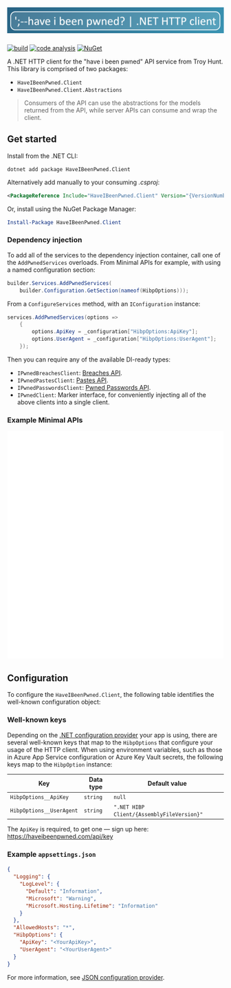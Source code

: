 # ![';-- have i been pwned? — .NET HTTP client.](https://raw.githubusercontent.com/IEvangelist/pwned-client/main/assets/pwned-header.png)

[![build](https://github.com/IEvangelist/pwned-client/actions/workflows/build-validation.yml/badge.svg)](https://github.com/IEvangelist/pwned-client/actions/workflows/build-validation.yml) [![code analysis](https://github.com/IEvangelist/pwned-client/actions/workflows/codeql-analysis.yml/badge.svg)](https://github.com/IEvangelist/pwned-client/actions/workflows/codeql-analysis.yml) [![NuGet](https://img.shields.io/nuget/v/HaveIBeenPwned.Client.svg?style=flat)](https://www.nuget.org/packages/HaveIBeenPwned.Client)

A .NET HTTP client for the "have i been pwned" API service from Troy Hunt. This library is comprised of two packages:

- `HaveIBeenPwned.Client`
- `HaveIBeenPwned.Client.Abstractions`

> Consumers of the API can use the abstractions for the models returned from the API, while server APIs can consume and wrap the client.

## Get started

Install from the .NET CLI:

```shell
dotnet add package HaveIBeenPwned.Client
```

Alternatively add manually to your consuming _.csproj_:

```xml
<PackageReference Include="HaveIBeenPwned.Client" Version="{VersionNumber}" />
```

Or, install using the NuGet Package Manager:

```powershell
Install-Package HaveIBeenPwned.Client
```

### Dependency injection

To add all of the services to the dependency injection container, call one of the `AddPwnedServices` overloads. From Minimal APIs for example, with using a named configuration section:

```csharp
builder.Services.AddPwnedServices(
    builder.Configuration.GetSection(nameof(HibpOptions)));
```

From a `ConfigureServices` method, with an `IConfiguration` instance:

```csharp
services.AddPwnedServices(options =>
    {
        options.ApiKey = _configuration["HibpOptions:ApiKey"];
        options.UserAgent = _configuration["HibpOptions:UserAgent"];
    });
```

Then you can require any of the available DI-ready types:

- `IPwnedBreachesClient`: [Breaches API](https://haveibeenpwned.com/API/v3#BreachesForAccount).
- `IPwnedPastesClient`: [Pastes API](https://haveibeenpwned.com/API/v3#PastesForAccount).
- `IPwnedPasswordsClient`: [Pwned Passwords API](https://haveibeenpwned.com/API/v3#PwnedPasswords).
- `IPwnedClient`: Marker interface, for conveniently injecting all of the above clients into a single client.

### Example Minimal APIs

![Minimal APIs example code.](https://raw.githubusercontent.com/IEvangelist/pwned-client/main/assets/minimal-api.svg)

## Configuration

To configure the `HaveIBeenPwned.Client`, the following table identifies the well-known configuration object:

### Well-known keys

Depending on the [.NET configuration provider](https://docs.microsoft.com/dotnet/core/extensions/configuration-providers?WC.m_id=dapine) your app is using, there are several well-known keys that map to the `HibpOptions` that configure your usage of the HTTP client. When using environment variables, such as those in Azure App Service configuration or Azure Key Vault secrets, the following keys map to the `HibpOption` instance:

| Key                      | Data type | Default value                              |
|--------------------------|-----------|--------------------------------------------|
| `HibpOptions__ApiKey`    | `string`  | `null`                                     |
| `HibpOptions__UserAgent` | `string`  | `".NET HIBP Client/{AssemblyFileVersion}"` |

The `ApiKey` is required, to get one &mdash; sign up here: <https://haveibeenpwned.com/api/key>

### Example `appsettings.json`

```json
{
  "Logging": {
    "LogLevel": {
      "Default": "Information",
      "Microsoft": "Warning",
      "Microsoft.Hosting.Lifetime": "Information"
    }
  },
  "AllowedHosts": "*",
  "HibpOptions": {
    "ApiKey": "<YourApiKey>",
    "UserAgent": "<YourUserAgent>"
  }
}
```

For more information, see [JSON configuration provider](https://docs.microsoft.com/dotnet/core/extensions/configuration-providers?WC.m_id=dapine#json-configuration-provider).

<!--
Notes for tagging releases:
  https://rehansaeed.com/the-easiest-way-to-version-nuget-packages/#minver

git tag -a 0.0.3 -m "Build version 0.0.3"
git push upstream --tags
-->

